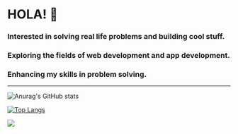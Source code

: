# HOLA! 👋

### Interested in solving real life problems and building cool stuff.

### Exploring the fields of web development and app development.

### Enhancing my skills in problem solving.

------------------------------------------------------------------------------------------------------------------------
![Anurag's GitHub stats](https://github-readme-stats.vercel.app/api?username=abhishekchaturvedi10&show_icons=true&theme=radical)

[![Top Langs](https://github-readme-stats.vercel.app/api/top-langs/?username=abhishekchaturvedi10&layout=compact)](https://github.com/anuraghazra/github-readme-stats)

![](https://visitor-badge.laobi.icu/badge?page_id=abhishekchaturvedi10.abhishekchaturvedi10)
